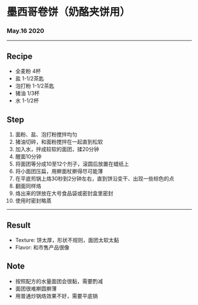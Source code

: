 # 墨西哥卷饼（奶酪夹饼用）

### May.16 2020

---


## Recipe

- 全麦粉 4杯
- 盐 1-1/2茶匙
- 泡打粉 1-1/2茶匙
- 猪油 1/3杯
- 水 1-1/2杯


## Step

1. 面粉、盐、泡打粉搅拌均匀
2. 猪油切碎，和面粉搅拌在一起直到松软
3. 加入水，拌成较软的面团，揉20分钟
4. 醒面10分钟
5. 将面团等分成10至12个剂子，滚圆后放置在蜡纸上
6. 将小面团压扁，用擀面杖擀得尽可能薄
7. 在平底煎锅上烙30秒到2分钟左右，直到饼沿变干、出现一些棕色的点
8. 翻面同样烙
9. 烙出来的饼放在大号食品袋或密封盒里密封
10. 使用时密封略蒸

---
## Result
- Texture: 饼太厚，形状不规则，面团太软太黏
- Flavor: 和市售产品很像

## Note
- 按照配方的水量面团会很黏，需要酌减
- 面团很难擀圆擀薄
- 用普通炒锅烙效果不好，需要平底锅